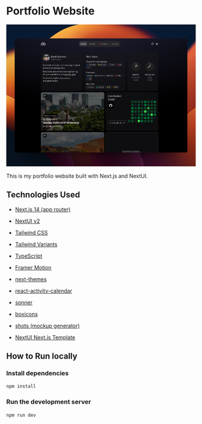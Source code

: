 # Portfolio Website

<img src="/.github/mock.png" />

This is my portfolio website built with Next.js and NextUI.

## Technologies Used

-   [Next.js 14 (app router)](https://nextjs.org/docs/getting-started)
-   [NextUI v2](https://nextui.org/)
-   [Tailwind CSS](https://tailwindcss.com/)
-   [Tailwind Variants](https://tailwind-variants.org)
-   [TypeScript](https://www.typescriptlang.org/)
-   [Framer Motion](https://www.framer.com/motion/)
-   [next-themes](https://github.com/pacocoursey/next-themes)
-   [react-activity-calendar](https://github.com/grubersjoe/react-activity-calendar)
-   [sonner](https://sonner.emilkowal.ski/)
-   [boxicons](https://boxicons.com/)
-   [shots (mockup generator)](https://shots.so/)

-   [NextUI Next.js Template](https://github.com/nextui-org/next-app-template)

## How to Run locally

### Install dependencies

```bash
npm install
```

### Run the development server

```bash
npm run dev
```

